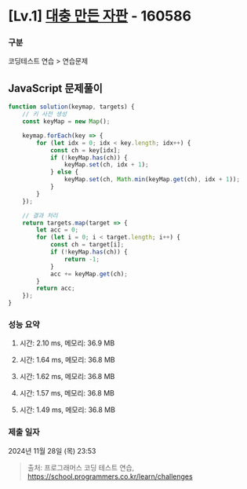 # [Lv.1] [대충 만든 자판](https://school.programmers.co.kr/learn/courses/30/lessons/160586?language=javascript) - 160586 

### 구분

코딩테스트 연습 > 연습문제

## JavaScript 문제풀이

```js
function solution(keymap, targets) {
    // 키 사전 생성
    const keyMap = new Map();

    keymap.forEach(key => {
        for (let idx = 0; idx < key.length; idx++) {
            const ch = key[idx];
            if (!keyMap.has(ch)) {
                keyMap.set(ch, idx + 1);
            } else {
                keyMap.set(ch, Math.min(keyMap.get(ch), idx + 1));
            }
        }
    });

    // 결과 처리
    return targets.map(target => {
        let acc = 0;
        for (let i = 0; i < target.length; i++) {
            const ch = target[i];
            if (!keyMap.has(ch)) {
                return -1;
            }
            acc += keyMap.get(ch);
        }
        return acc;
    });
}
```

### 성능 요약

1. 시간: 2.10 ms, 메모리: 36.9 MB

2. 시간: 1.64 ms, 메모리: 36.8 MB
3. 시간: 1.62 ms, 메모리: 36.8 MB
4. 시간: 1.57 ms, 메모리: 36.8 MB
5. 시간: 1.49 ms, 메모리: 36.8 MB

### 제출 일자

2024년 11월 28일 (목) 23:53

> 출처: 프로그래머스 코딩 테스트 연습, https://school.programmers.co.kr/learn/challenges